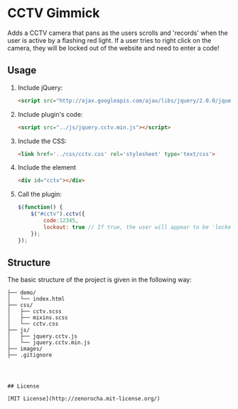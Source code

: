 ﻿CCTV Gimmick
============

Adds a CCTV camera that pans as the users scrolls and 'records' when the user is active by a flashing red light. If a user tries to right click on the camera, they will be locked out of the website and need to enter a code!

## Usage

1. Include jQuery:

	```html
	<script src="http://ajax.googleapis.com/ajax/libs/jquery/2.0.0/jquery.min.js"></script>
	```

2. Include plugin's code:

	```html
	<script src="../js/jquery.cctv.min.js"></script>
	```
3. Include the CSS:

	```html
	<link href='../css/cctv.css' rel='stylesheet' type='text/css'>
	```
4. Include the element

	```html
	<div id="cctv"></div>
	```		
5. Call the plugin:

	```javascript
	$(function() {
		$("#cctv").cctv({
			code:12345,
			lockout: true // If true, the user will appear to be 'locked out' and have to enter the above code
		});
	});
	```

	
## Structure

The basic structure of the project is given in the following way:

```
├── demo/
│   └── index.html
├── css/
│   ├── cctv.scss
│   ├── mixins.scss
│   └── cctv.css
├── js/
│   ├── jquery.cctv.js
│   └── jquery.cctv.min.js
├── images/
├── .gitignore




## License

[MIT License](http://zenorocha.mit-license.org/)


